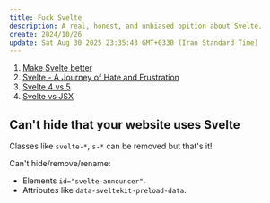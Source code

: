 ```yaml
---
title: Fuck Svelte
description: A real, honest, and unbiased opition about Svelte.
create: 2024/10/26
update: Sat Aug 30 2025 23:35:43 GMT+0330 (Iran Standard Time)
---
```


<script>
    import YoutubeCommentReplyOne from "./_YoutubeCommentReplyOne.md"
    import YoutubeCommentReplyTwo from "./_YoutubeCommentReplyTwo.md"
</script>

1. [Make Svelte better](/posts/make-svelte-better)
2. [Svelte - A Journey of Hate and Frustration](/posts/i-like-svelte-but-i-hate-it)
3. [Svelte 4 vs 5](/posts/svelte-4-vs-5)
4. [Svelte vs JSX](/posts/svelte-vs-jsx)

<YoutubeCommentReplyOne />
<YoutubeCommentReplyTwo />

## Can't hide that your website uses Svelte

Classes like `svelte-*`, `s-*` can be removed but that's it!

Can't hide/remove/rename:

- Elements `id="svelte-announcer"`.
- Attributes like `data-sveltekit-preload-data`.

